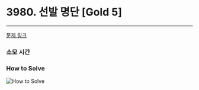 # 3980. 선발 명단 [Gold 5]
---
[문제 링크](https://www.acmicpc.net/problem/3980)

### 소모 시간

### How to Solve
![How to Solve](http://www.junhyoung.info/wp-content/uploads/2024/07/3980.howToSolve.jpg)
